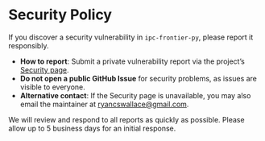 # Security Policy

If you discover a security vulnerability in `ipc-frontier-py`, please report it responsibly.

- **How to report**: Submit a private vulnerability report via the project’s [Security page](https://github.com/ryancswallace/ipc-frontier-py/security/advisories/new).
- **Do not open a public GitHub Issue** for security problems, as issues are visible to everyone.
- **Alternative contact**: If the Security page is unavailable, you may also email the maintainer at [ryancswallace@gmail.com](mailto:ryancswallace@gmail.com).

We will review and respond to all reports as quickly as possible. Please allow up to 5 business days for an initial response.
